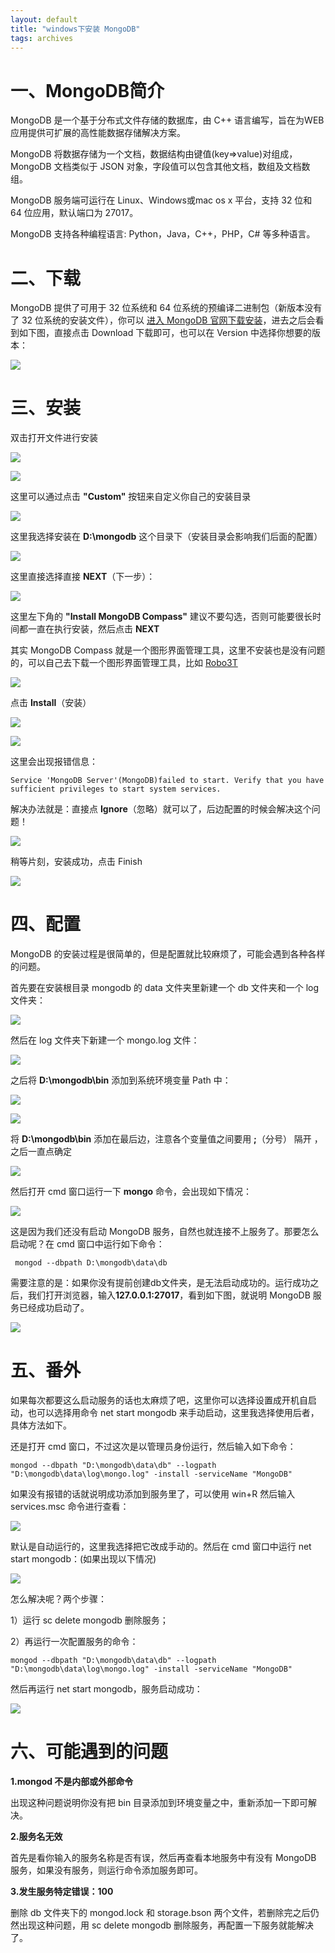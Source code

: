 ```yaml
---
layout: default
title: "windows下安装 MongoDB"
tags: archives
---
```


# 一、MongoDB简介

MongoDB 是一个基于分布式文件存储的数据库，由 C++ 语言编写，旨在为WEB应用提供可扩展的高性能数据存储解决方案。

MongoDB 将数据存储为一个文档，数据结构由键值(key=>value)对组成，MongoDB 文档类似于 JSON 对象，字段值可以包含其他文档，数组及文档数组。

MongoDB 服务端可运行在 Linux、Windows或mac os x 平台，支持 32 位和 64 位应用，默认端口为 27017。

MongoDB 支持各种编程语言: Python，Java，C++，PHP，C# 等多种语言。

# 二、下载

MongoDB 提供了可用于 32 位系统和 64 位系统的预编译二进制包（新版本没有了 32 位系统的安装文件），你可以 [进入 MongoDB 官网下载安装](https://www.mongodb.com/download-center/community)，进去之后会看到如下图，直接点击 Download 下载即可，也可以在 Version 中选择你想要的版本：

![](https://lien-1258580758.cos.ap-shanghai.myqcloud.com/blog-img/install_mongodb/1.png)

# 三、安装

双击打开文件进行安装

![](https://lien-1258580758.cos.ap-shanghai.myqcloud.com/blog-img/install_mongodb/20200407204709.jpg)

![](https://lien-1258580758.cos.ap-shanghai.myqcloud.com/blog-img/install_mongodb/20200407204714.jpg)

这里可以通过点击 **"Custom"** 按钮来自定义你自己的安装目录

![](https://lien-1258580758.cos.ap-shanghai.myqcloud.com/blog-img/install_mongodb/20200407204721.jpg)

这里我选择安装在 **D:\mongodb** 这个目录下（安装目录会影响我们后面的配置）

![](https://lien-1258580758.cos.ap-shanghai.myqcloud.com/blog-img/install_mongodb/20200407204754.jpg)

这里直接选择直接 **NEXT**（下一步）：

![](https://lien-1258580758.cos.ap-shanghai.myqcloud.com/blog-img/install_mongodb/20200407204803.jpg)

这里左下角的 **"Install MongoDB Compass"** 建议不要勾选，否则可能要很长时间都一直在执行安装，然后点击 **NEXT**

其实 MongoDB Compass 就是一个图形界面管理工具，这里不安装也是没有问题的，可以自己去下载一个图形界面管理工具，比如 [Robo3T](https://robomongo.org/)

![](https://lien-1258580758.cos.ap-shanghai.myqcloud.com/blog-img/install_mongodb/20200407204810.jpg)

点击 **Install**（安装）

![](https://lien-1258580758.cos.ap-shanghai.myqcloud.com/blog-img/install_mongodb/20200407204818.jpg)

![](https://lien-1258580758.cos.ap-shanghai.myqcloud.com/blog-img/install_mongodb/20200407204856.jpg)

这里会出现报错信息：

```
Service 'MongoDB Server'(MongoDB)failed to start. Verify that you have sufficient privileges to start system services.
```

解决办法就是：直接点 **Ignore**（忽略）就可以了，后边配置的时候会解决这个问题！

![](https://lien-1258580758.cos.ap-shanghai.myqcloud.com/blog-img/install_mongodb/20200407205108.jpg)

稍等片刻，安装成功，点击 Finish

![](https://lien-1258580758.cos.ap-shanghai.myqcloud.com/blog-img/install_mongodb/20200407205116.jpg)

# 四、配置

MongoDB 的安装过程是很简单的，但是配置就比较麻烦了，可能会遇到各种各样的问题。

首先要在安装根目录 mongodb 的 data 文件夹里新建一个 db 文件夹和一个 log 文件夹：

![](https://lien-1258580758.cos.ap-shanghai.myqcloud.com/blog-img/install_mongodb/20200407211257.jpg)

然后在 log 文件夹下新建一个 mongo.log 文件：

![](https://lien-1258580758.cos.ap-shanghai.myqcloud.com/blog-img/install_mongodb/20200407211412.jpg)

之后将 **D:\mongodb\bin** 添加到系统环境变量 Path 中：

![](https://lien-1258580758.cos.ap-shanghai.myqcloud.com/blog-img/install_mongodb/20200407212253.jpg)

![](https://lien-1258580758.cos.ap-shanghai.myqcloud.com/blog-img/install_mongodb/20200407212320.jpg)

将 **D:\mongodb\bin** 添加在最后边，注意各个变量值之间要用 **;**（分号） 隔开 ，之后一直点确定

![](https://lien-1258580758.cos.ap-shanghai.myqcloud.com/blog-img/install_mongodb/20200407212926.jpg)

然后打开 cmd 窗口运行一下 **mongo** 命令，会出现如下情况：

![](https://lien-1258580758.cos.ap-shanghai.myqcloud.com/blog-img/install_mongodb/3.png)

这是因为我们还没有启动 MongoDB 服务，自然也就连接不上服务了。那要怎么启动呢？在 cmd 窗口中运行如下命令：

```
 mongod --dbpath D:\mongodb\data\db
```

需要注意的是：如果你没有提前创建db文件夹，是无法启动成功的。运行成功之后，我们打开浏览器，输入**127.0.0.1:27017**，看到如下图，就说明 MongoDB 服务已经成功启动了。

![](https://lien-1258580758.cos.ap-shanghai.myqcloud.com/blog-img/install_mongodb/4.png)

# 五、番外

如果每次都要这么启动服务的话也太麻烦了吧，这里你可以选择设置成开机自启动，也可以选择用命令 net start mongodb 来手动启动，这里我选择使用后者，具体方法如下。

还是打开 cmd 窗口，不过这次是以管理员身份运行，然后输入如下命令：

```
mongod --dbpath "D:\mongodb\data\db" --logpath "D:\mongodb\data\log\mongo.log" -install -serviceName "MongoDB"
```

如果没有报错的话就说明成功添加到服务里了，可以使用 win+R 然后输入 services.msc 命令进行查看：

![](https://lien-1258580758.cos.ap-shanghai.myqcloud.com/blog-img/install_mongodb/8.png)

默认是自动运行的，这里我选择把它改成手动的。然后在 cmd 窗口中运行 net start mongodb：(如果出现以下情况)

![](https://lien-1258580758.cos.ap-shanghai.myqcloud.com/blog-img/install_mongodb/6.png)

怎么解决呢？两个步骤：

1）运行 sc delete mongodb 删除服务；

2）再运行一次配置服务的命令：

```
mongod --dbpath "D:\mongodb\data\db" --logpath "D:\mongodb\data\log\mongo.log" -install -serviceName "MongoDB"
```

然后再运行 net start mongodb，服务启动成功：

![](https://lien-1258580758.cos.ap-shanghai.myqcloud.com/blog-img/install_mongodb/7.png)

# 六、可能遇到的问题

**1.mongod 不是内部或外部命令**

出现这种问题说明你没有把 bin 目录添加到环境变量之中，重新添加一下即可解决。

**2.服务名无效**

首先是看你输入的服务名称是否有误，然后再查看本地服务中有没有 MongoDB 服务，如果没有服务，则运行命令添加服务即可。

**3.发生服务特定错误：100**

删除 db 文件夹下的 mongod.lock 和 storage.bson 两个文件，若删除完之后仍然出现这种问题，用 sc delete mongodb 删除服务，再配置一下服务就能解决了。
























